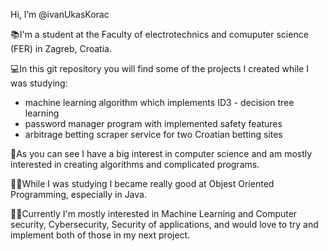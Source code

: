 Hi, I’m @ivanUkasKorac

📚I'm a student at the Faculty of electrotechnics and comuputer science (FER) in Zagreb, Croatia.

💻In this git repository you will find some of the projects I created while I was studying:
  - machine learning algorithm which implements ID3 - decision tree learning
  - password manager program with implemented safety features
  - arbitrage betting scraper service for two Croatian betting sites

🧮As you can  see I have a big interest in computer science and am mostly interested in creating algorithms and complicated programs.
 
👨‍💻While I was studying I became really good at Objest Oriented Programming, especially in Java.

🧬🔐Currently I'm mostly interested in Machine Learning and Computer security, Cybersecurity, Security of applications, and would love to try and implement both of those in my next project.


<!---
ivanUkasKorac/ivanUkasKorac is a ✨ special ✨ repository because its `README.md` (this file) appears on your GitHub profile.
You can click the Preview link to take a look at your changes.
--->

